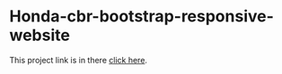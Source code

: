 # Honda-cbr-bootstrap-responsive-website

This project link is in there [click here](https://honda-cbr-nauroz.netlify.app/).
